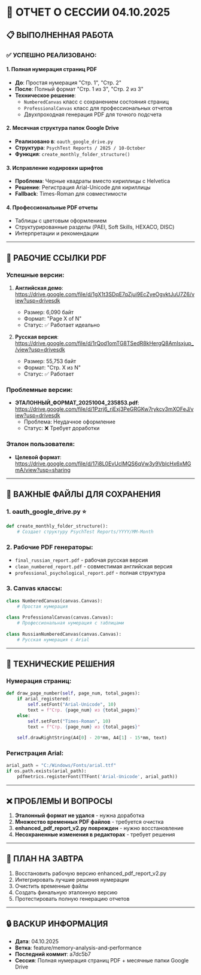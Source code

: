 # 🔧 ОТЧЕТ О СЕССИИ 04.10.2025

## 📋 **ВЫПОЛНЕННАЯ РАБОТА**

### ✅ **УСПЕШНО РЕАЛИЗОВАНО:**

#### 1. **Полная нумерация страниц PDF**
- **До**: Простая нумерация "Стр. 1", "Стр. 2"
- **После**: Полный формат "Стр. 1 из 3", "Стр. 2 из 3"
- **Техническое решение**: 
  - `NumberedCanvas` класс с сохранением состояния страниц
  - `ProfessionalCanvas` класс для профессиональных отчетов
  - Двухпроходная генерация PDF для точного подсчета

#### 2. **Месячная структура папок Google Drive**
- **Реализовано в**: `oauth_google_drive.py`
- **Структура**: `PsychTest Reports / 2025 / 10-October`
- **Функция**: `create_monthly_folder_structure()`

#### 3. **Исправление кодировки шрифтов**
- **Проблема**: Черные квадраты вместо кириллицы с Helvetica
- **Решение**: Регистрация Arial-Unicode для кириллицы
- **Fallback**: Times-Roman для совместимости

#### 4. **Профессиональные PDF отчеты**
- Таблицы с цветовым оформлением
- Структурированные разделы (PAEI, Soft Skills, HEXACO, DISC)
- Интерпретации и рекомендации

---

## 🔗 **РАБОЧИЕ ССЫЛКИ PDF**

### **Успешные версии:**
1. **Английская демо**: https://drive.google.com/file/d/1gX1t3SDqE7qZjui9EcZyeOgvktJuU7Z6/view?usp=drivesdk
   - Размер: 6,090 байт
   - Формат: "Page X of N"
   - Статус: ✅ Работает идеально

2. **Русская версия**: https://drive.google.com/file/d/1rQod1omTG8TSedR8kHergQ8AmIsxjup_/view?usp=drivesdk
   - Размер: 55,753 байт
   - Формат: "Стр. X из N"
   - Статус: ✅ Работает

### **Проблемные версии:**
- **ЭТАЛОННЫЙ_ФОРМАТ_20251004_235853.pdf**: https://drive.google.com/file/d/1Pzrj6_riExj3PeGRGKw7rykcv3mXOFeJ/view?usp=drivesdk
  - Проблема: Неудачное оформление
  - Статус: ❌ Требует доработки

### **Эталон пользователя:**
- **Целевой формат**: https://drive.google.com/file/d/17i8L0EvUclMQS6qVw3y9VbIcHx6xMGmA/view?usp=sharing

---

## 📁 **ВАЖНЫЕ ФАЙЛЫ ДЛЯ СОХРАНЕНИЯ**

### **1. oauth_google_drive.py** ⭐
```python
def create_monthly_folder_structure():
    # Создает структуру PsychTest Reports/YYYY/MM-Month
```

### **2. Рабочие PDF генераторы:**
- `final_russian_report.pdf` - рабочая русская версия
- `clean_numbered_report.pdf` - совместимая английская версия
- `professional_psychological_report.pdf` - полная структура

### **3. Canvas классы:**
```python
class NumberedCanvas(canvas.Canvas):
    # Простая нумерация
    
class ProfessionalCanvas(canvas.Canvas):
    # Профессиональная нумерация с таблицами
    
class RussianNumberedCanvas(canvas.Canvas):
    # Русская нумерация с Arial
```

---

## 🔧 **ТЕХНИЧЕСКИЕ РЕШЕНИЯ**

### **Нумерация страниц:**
```python
def draw_page_number(self, page_num, total_pages):
    if arial_registered:
        self.setFont("Arial-Unicode", 10)
        text = f"Стр. {page_num} из {total_pages}"
    else:
        self.setFont("Times-Roman", 10)
        text = f"Стр. {page_num} из {total_pages}"
    
    self.drawRightString(A4[0] - 20*mm, A4[1] - 15*mm, text)
```

### **Регистрация Arial:**
```python
arial_path = "C:/Windows/Fonts/arial.ttf"
if os.path.exists(arial_path):
    pdfmetrics.registerFont(TTFont('Arial-Unicode', arial_path))
```

---

## ❌ **ПРОБЛЕМЫ И ВОПРОСЫ**

1. **Эталонный формат не удался** - нужна доработка
2. **Множество временных PDF файлов** - требуется очистка
3. **enhanced_pdf_report_v2.py поврежден** - нужно восстановление
4. **Несохраненные изменения в редакторах** - требует решения

---

## 🎯 **ПЛАН НА ЗАВТРА**

1. Восстановить рабочую версию enhanced_pdf_report_v2.py
2. Интегрировать лучшие решения нумерации
3. Очистить временные файлы
4. Создать финальную эталонную версию
5. Протестировать полную генерацию отчетов

---

## 🔒 **BACKUP ИНФОРМАЦИЯ**

- **Дата**: 04.10.2025
- **Ветка**: feature/memory-analysis-and-performance
- **Последний коммит**: a7dc5b7
- **Сессия**: Полная нумерация страниц PDF + месячные папки Google Drive